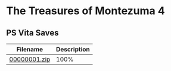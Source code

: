 # The Treasures of Montezuma 4

## PS Vita Saves

| Filename | Description |
|----------|-------------|
| [00000001.zip](00000001.zip) | 100%  |
